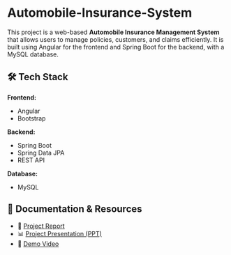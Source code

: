 # Automobile-Insurance-System

This project is a web-based **Automobile Insurance Management System** that allows users to manage policies, customers, and claims efficiently. It is built using Angular for the frontend and Spring Boot for the backend, with a MySQL database.

## 🛠️ Tech Stack

**Frontend:**  
- Angular  
- Bootstrap  

**Backend:**  
- Spring Boot  
- Spring Data JPA  
- REST API  

**Database:**  
- MySQL  

## 📄 Documentation & Resources

- 📘 [Project Report](https://docs.google.com/document/d/168HJ0k6mT6Fboz4V6zsGLW8S9M02eDVy/edit?usp=sharing&ouid=117896069227246961666&rtpof=true&sd=true)
- 📊 [Project Presentation (PPT)](https://docs.google.com/presentation/d/1_XbYqF2aEOXxsI93RFYzz34Mf7jS4eC_/edit?usp=sharing&ouid=117896069227246961666&rtpof=true&sd=true)
- 🎥 [Demo Video](https://drive.google.com/file/d/1XYbdXuXaGx4J2IFEEtu0OfrEj2uknrJn/view?usp=sharing)
